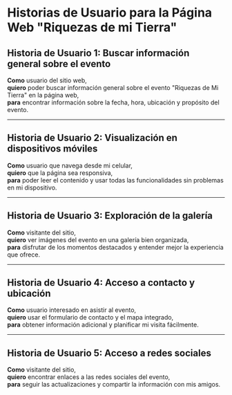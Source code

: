 # Historias de Usuario para la Página Web "Riquezas de mi Tierra"

## Historia de Usuario 1: Buscar información general sobre el evento
**Como** usuario del sitio web,  
**quiero** poder buscar información general sobre el evento "Riquezas de Mi Tierra" en la página web,  
**para** encontrar información sobre la fecha, hora, ubicación y propósito del evento.

---

## Historia de Usuario 2: Visualización en dispositivos móviles
**Como** usuario que navega desde mi celular,  
**quiero** que la página sea responsiva,  
**para** poder leer el contenido y usar todas las funcionalidades sin problemas en mi dispositivo.

---

## Historia de Usuario 3: Exploración de la galería
**Como** visitante del sitio,  
**quiero** ver imágenes del evento en una galería bien organizada,  
**para** disfrutar de los momentos destacados y entender mejor la experiencia que ofrece.

---

## Historia de Usuario 4: Acceso a contacto y ubicación
**Como** usuario interesado en asistir al evento,  
**quiero** usar el formulario de contacto y el mapa integrado,  
**para** obtener información adicional y planificar mi visita fácilmente.

---

## Historia de Usuario 5: Acceso a redes sociales
**Como** visitante del sitio,  
**quiero** encontrar enlaces a las redes sociales del evento,  
**para** seguir las actualizaciones y compartir la información con mis amigos.

